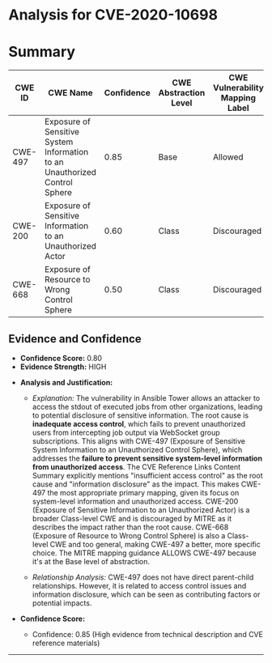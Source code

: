 # Analysis for CVE-2020-10698

# Summary
| CWE ID | CWE Name | Confidence | CWE Abstraction Level | CWE Vulnerability Mapping Label | CWE-Vulnerability Mapping Notes |
|---|---|---|---|---|---|
| CWE-497 | Exposure of Sensitive System Information to an Unauthorized Control Sphere | 0.85 | Base | Allowed | Primary CWE |
| CWE-200 | Exposure of Sensitive Information to an Unauthorized Actor | 0.60 | Class | Discouraged | Secondary Candidate |
| CWE-668 | Exposure of Resource to Wrong Control Sphere | 0.50 | Class | Discouraged | Secondary Candidate |

## Evidence and Confidence

*   **Confidence Score:** 0.80
*   **Evidence Strength:** HIGH

- **Analysis and Justification:**
  - *Explanation:* The vulnerability in Ansible Tower allows an attacker to access the stdout of executed jobs from other organizations, leading to potential disclosure of sensitive information. The root cause is **inadequate access control**, which fails to prevent unauthorized users from intercepting job output via WebSocket group subscriptions. This aligns with CWE-497 (Exposure of Sensitive System Information to an Unauthorized Control Sphere), which addresses the **failure to prevent sensitive system-level information from unauthorized access**. The CVE Reference Links Content Summary explicitly mentions "insufficient access control" as the root cause and "information disclosure" as the impact. This makes CWE-497 the most appropriate primary mapping, given its focus on system-level information and unauthorized access. CWE-200 (Exposure of Sensitive Information to an Unauthorized Actor) is a broader Class-level CWE and is discouraged by MITRE as it describes the impact rather than the root cause. CWE-668 (Exposure of Resource to Wrong Control Sphere) is also a Class-level CWE and too general, making CWE-497 a better, more specific choice. The MITRE mapping guidance ALLOWS CWE-497 because it's at the Base level of abstraction.

  - *Relationship Analysis:* CWE-497 does not have direct parent-child relationships. However, it is related to access control issues and information disclosure, which can be seen as contributing factors or potential impacts.

- **Confidence Score:**
  - Confidence: 0.85 (High evidence from technical description and CVE reference materials)

---